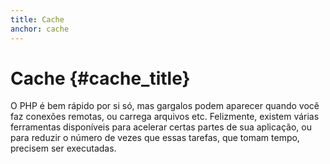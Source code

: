 ```yaml
---
title: Cache
anchor: cache
---
```


# Cache {#cache_title}

O PHP é bem rápido por si só, mas gargalos podem aparecer quando você faz conexões remotas, ou carrega arquivos etc.
Felizmente, existem várias ferramentas disponíveis para acelerar certas partes de sua aplicação, ou para reduzir o
número de vezes que essas tarefas, que tomam tempo, precisem ser executadas.
